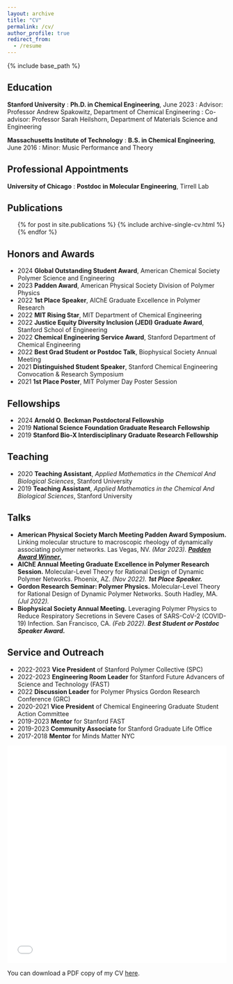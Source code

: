 ```yaml
---
layout: archive
title: "CV"
permalink: /cv/
author_profile: true
redirect_from:
  - /resume
---
```


{% include base_path %}

## Education

**Stanford University**
:   **Ph.D. in Chemical Engineering**, June 2023
:   Advisor: Professor Andrew Spakowitz, Department of Chemical Engineering
:   Co-advisor: Professor Sarah Heilshorn, Department of Materials Science and Engineering

**Massachusetts Institute of Technology**
:   **B.S. in Chemical Engineering**, June 2016
:   Minor: Music Performance and Theory

## Professional Appointments

**University of Chicago**
:   **Postdoc in Molecular Engineering**, Tirrell Lab
  
## Publications

  <ul>{% for post in site.publications %}
    {% include archive-single-cv.html %}
  {% endfor %}</ul>

## Honors and Awards

* 2024 **Global Outstanding Student Award**, American Chemical Society Polymer Science and Engineering
* 2023 **Padden Award**, American Physical Society Division of Polymer Physics
* 2022 **1st Place Speaker**, AIChE Graduate Excellence in Polymer Research
* 2022 **MIT Rising Star**, MIT Department of Chemical Engineering
* 2022 **Justice Equity Diversity Inclusion (JEDI) Graduate Award**, Stanford School of Engineering
* 2022 **Chemical Engineering Service Award**, Stanford Department of Chemical Engineering
* 2022 **Best Grad Student or Postdoc Talk**, Biophysical Society Annual Meeting
* 2021 **Distinguished Student Speaker**, Stanford Chemical Engineering Convocation & Research Symposium
* 2021 **1st Place Poster**, MIT Polymer Day Poster Session

## Fellowships

* 2024 **Arnold O. Beckman Postdoctoral Fellowship**
* 2019 **National Science Foundation Graduate Research Fellowship**
* 2019 **Stanford Bio-X Interdisciplinary Graduate Research Fellowship**

## Teaching

* 2020 **Teaching Assistant**, <i>Applied Mathematics in the Chemical And Biological Sciences</i>, Stanford University
* 2019 **Teaching Assistant**, <i>Applied Mathematics in the Chemical And Biological Sciences</i>, Stanford University

## Talks

* **American Physical Society March Meeting Padden Award Symposium.** Linking molecular structure to macroscopic rheology of dynamically associating polymer networks. Las Vegas, NV. <i>(Mar 2023).</i> [***Padden Award Winner.***](https://engage.aps.org/dpoly/honors/prizes-awards/frank-padden-award#:~:text=The%20Frank%20J.,D.)
* **AIChE Annual Meeting Graduate Excellence in Polymer Research Session.** Molecular-Level Theory for Rational Design of Dynamic Polymer Networks. Phoenix, AZ. <i>(Nov 2022).</i> ***1st Place Speaker.***
* **Gordon Research Seminar: Polymer Physics.** Molecular-Level Theory for Rational Design of Dynamic Polymer Networks. South Hadley, MA. <i>(Jul 2022).</i>
* **Biophysical Society Annual Meeting.** Leveraging Polymer Physics to Reduce Respiratory Secretions in Severe Cases of SARS-CoV-2 (COVID-19) Infection. San Francisco, CA. <i>(Feb 2022).</i> ***Best Student or Postdoc Speaker Award.***

## Service and Outreach

* 2022-2023 **Vice President** of Stanford Polymer Collective (SPC)
* 2022-2023 **Engineering Room Leader** for Stanford Future Advancers of Science and Technology (FAST)
* 2022 **Discussion Leader** for Polymer Physics Gordon Research Conference (GRC)
* 2020-2021 **Vice President** of Chemical Engineering Graduate Student Action Committee
* 2019-2023 **Mentor** for Stanford FAST
* 2019-2023 **Community Associate** for Stanford Graduate Life Office
* 2017-2018 **Mentor** for Minds Matter NYC

<iframe src="/files/CV_04032024.pdf" width="100%" height="500" frameborder="no" border="0" marginwidth="0" marginheight="0"></iframe>

You can download a PDF copy of my CV [here](/files/CV_04172024.pdf).